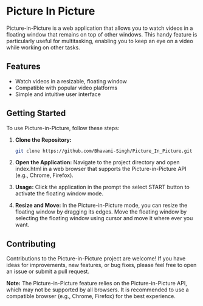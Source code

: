 # Picture In Picture

Picture-in-Picture is a web application that allows you to watch videos in a floating window that remains on top of other windows. This handy feature is particularly useful for multitasking, enabling you to keep an eye on a video while working on other tasks.

## Features

- Watch videos in a resizable, floating window
- Compatible with popular video platforms
- Simple and intuitive user interface

## Getting Started

To use Picture-in-Picture, follow these steps:

1. **Clone the Repository:**
   ```bash
   git clone https://github.com/Bhavani-Singh/Picture_In_Picture.git
2. **Open the Application:**
Navigate to the project directory and open index.html in a web browser that supports the Picture-in-Picture API (e.g., Chrome, Firefox).

3. **Usage:**
Click the application in the prompt the select START button to activate the floating window mode.

4. **Resize and Move:**
In the Picture-in-Picture mode, you can resize the floating window by dragging its edges.
Move the floating window by selecting the floating window using cursor and move it where ever you want.

## Contributing

Contributions to the Picture-in-Picture project are welcome! If you have ideas for improvements, new features, or bug fixes, please feel free to open an issue or submit a pull request.

**Note:** The Picture-in-Picture feature relies on the Picture-in-Picture API, which may not be supported by all browsers. It is recommended to use a compatible browser (e.g., Chrome, Firefox) for the best experience.
